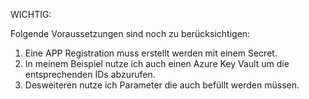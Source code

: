 

WICHTIG:

Folgende Voraussetzungen sind noch zu berücksichtigen:

1. Eine APP Registration muss erstellt werden mit einem Secret.
2. In meinem Beispiel nutze ich auch einen Azure Key Vault um die entsprechenden IDs abzurufen.
3. Desweiteren nutze ich Parameter die auch befüllt werden müssen.
